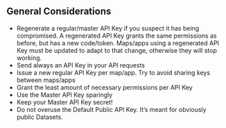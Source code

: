 ## General Considerations

- Regenerate a regular/master API Key if you suspect it has being compromised. A regenerated API Key grants the same permissions as before, but has a new code/token. Maps/apps using a regenerated API Key must be updated to adapt to that change, otherwise they will stop working. 
- Send always an API Key in your API requests 
- Issue a new regular API Key per map/app. Try to avoid sharing keys between maps/apps 
- Grant the least amount of necessary permissions per API Key 
- Use the Master API Key sparingly 
- Keep your Master API Key secret! 
- Do not overuse the Default Public API Key. It’s meant for obviously public Datasets. 
